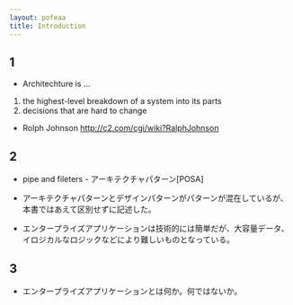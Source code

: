 ```yaml
---
layout: pofeaa
title: Introduction
---
```


## 1

- Architechture is ...

1. the highest-level breakdown of a system into its parts
1. decisions that are hard to change

- Rolph Johnson <http://c2.com/cgi/wiki?RalphJohnson>

## 2

- pipe and fileters - アーキテクチャパターン[POSA]

- アーキテクチャパターンとデザインパターンがパターンが混在しているが、本書ではあえて区別せずに記述した。

- エンタープライズアプリケーションは技術的には簡単だが、大容量データ、イロジカルなロジックなどにより難しいものとなっている。

## 3

- エンタープライズアプリケーションとは何か。何ではないか。

